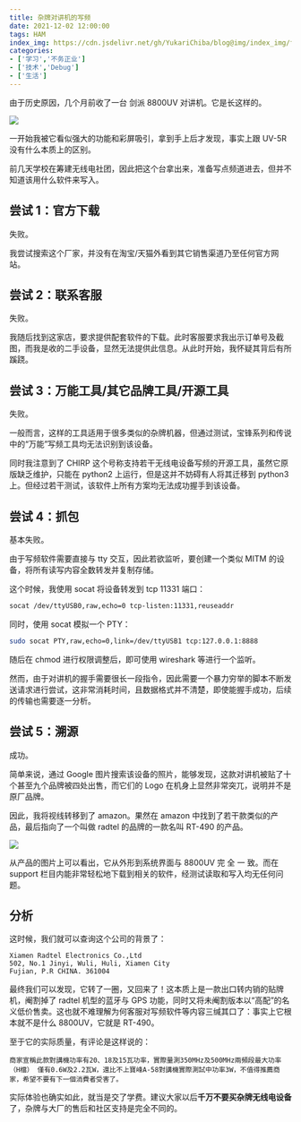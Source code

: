 ```yaml
---
title: 杂牌对讲机的写频
date: 2021-12-02 12:00:00
tags: HAM
index_img: https://cdn.jsdelivr.net/gh/YukariChiba/blog@img/index_img/find-radio-device.jpg
categories:
- ['学习','不务正业']
- ['技术','Debug']
- ['生活']
---
```


由于历史原因，几个月前收了一台 剑派 8800UV 对讲机。它是长这样的。

![](https://cdn.jsdelivr.net/gh/YukariChiba/blog@img/find-radio-device/device.jpg)

一开始我被它看似强大的功能和彩屏吸引，拿到手上后才发现，事实上跟 UV-5R 没有什么本质上的区别。

前几天学校在筹建无线电社团，因此把这个台拿出来，准备写点频道进去，但并不知道该用什么软件来写入。

## 尝试 1：官方下载

失败。

我尝试搜索这个厂家，并没有在淘宝/天猫外看到其它销售渠道乃至任何官方网站。

## 尝试 2：联系客服

失败。

我随后找到这家店，要求提供配套软件的下载。此时客服要求我出示订单号及截图，而我是收的二手设备，显然无法提供此信息。从此时开始，我怀疑其背后有所蹊跷。

## 尝试 3：万能工具/其它品牌工具/开源工具

失败。

一般而言，这样的工具适用于很多类似的杂牌机器，但通过测试，宝锋系列和传说中的“万能”写频工具均无法识别到该设备。

同时我注意到了 CHIRP 这个号称支持若干无线电设备写频的开源工具，虽然它原版缺乏维护，只能在 python2 上运行，但是这并不妨碍有人将其迁移到 python3 上。但经过若干测试，该软件上所有方案均无法成功握手到该设备。

## 尝试 4：抓包

基本失败。

由于写频软件需要直接与 tty 交互，因此若欲监听，要创建一个类似 MITM 的设备，将所有读写内容全数转发并复制存储。

这个时候，我使用 socat 将设备转发到 tcp 11331 端口：

``` bash
socat /dev/ttyUSB0,raw,echo=0 tcp-listen:11331,reuseaddr
```

同时，使用 socat 模拟一个 PTY：

```bash
sudo socat PTY,raw,echo=0,link=/dev/ttyUSB1 tcp:127.0.0.1:8888
```

随后在 chmod 进行权限调整后，即可使用 wireshark 等进行一个监听。

然而，由于对讲机的握手需要很长一段指令，因此需要一个暴力穷举的脚本不断发送请求进行尝试，这非常消耗时间，且数据格式并不清楚，即使能握手成功，后续的传输也需要逐一分析。

## 尝试 5：溯源

成功。

简单来说，通过 Google 图片搜索该设备的照片，能够发现，这款对讲机被贴了十个甚至九个品牌被四处出售，而它们的 Logo 在机身上显然非常突兀，说明并不是原厂品牌。

因此，我将视线转移到了 amazon。果然在 amazon 中找到了若干款类似的产品，最后指向了一个叫做 radtel 的品牌的一款名叫 RT-490 的产品。

![](https://cdn.jsdelivr.net/gh/YukariChiba/blog@img/find-radio-device/RT-490.jpg)

从产品的图片上可以看出，它从外形到系统界面与 8800UV 完 全 一 致。而在 support 栏目内能非常轻松地下载到相关的软件，经测试读取和写入均无任何问题。

## 分析

这时候，我们就可以查询这个公司的背景了：

```
Xiamen Radtel Electronics Co.,Ltd
502, No.1 Jinyi, Wuli, Huli, Xiamen City
Fujian, P.R CHINA. 361004
```

最终我们可以发现，它转了一圈，又回来了！这本质上是一款出口转内销的贴牌机，阉割掉了 radtel 机型的蓝牙与 GPS 功能，同时又将未阉割版本以“高配”的名义低价售卖。这也就不难理解为何客服对写频软件等内容三缄其口了：事实上它根本就不是什么 8800UV，它就是 RT-490。

至于它的实际质量，有评论是这样说的：

```
商家宣稱此款對講機功率有20、18及15瓦功率，實際量測350MHz及500MHz兩頻段最大功率（H檔） 僅有0.6W及2.2瓦W，還比不上寶峰A-58對講機實際測試中功率3W，不值得推薦商家，希望不要有下一個消費者受害了。
```

实际体验也确实如此，就当是交了学费。建议大家以后**千万不要买杂牌无线电设备**了，杂牌与大厂的售后和社区支持是完全不同的。
